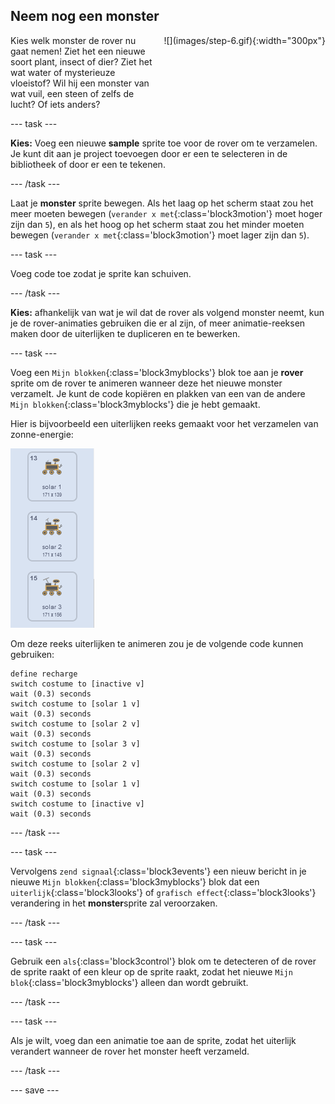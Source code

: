 ## Neem nog een monster

<div style="display: flex; flex-wrap: wrap">
<div style="flex-basis: 200px; flex-grow: 1; margin-right: 15px;">
Kies welk monster de rover nu gaat nemen! Ziet het een nieuwe soort plant, insect of dier? Ziet het wat water of mysterieuze vloeistof? Wil hij een monster van wat vuil, een steen of zelfs de lucht? Of iets anders?
</div>
<div>
![](images/step-6.gif){:width="300px"}
</div>
</div>

--- task ---

**Kies:** Voeg een nieuwe **sample** sprite toe voor de rover om te verzamelen. Je kunt dit aan je project toevoegen door er een te selecteren in de bibliotheek of door er een te tekenen.

--- /task ---

Laat je **monster** sprite bewegen. Als het laag op het scherm staat zou het meer moeten bewegen (`verander x met`{:class='block3motion'} moet hoger zijn dan `5`), en als het hoog op het scherm staat zou het minder moeten bewegen (`verander x met`{:class='block3motion'} moet lager zijn dan `5`).

--- task ---

Voeg code toe zodat je sprite kan schuiven.

--- /task ---

**Kies:** afhankelijk van wat je wil dat de rover als volgend monster neemt, kun je de rover-animaties gebruiken die er al zijn, of meer animatie-reeksen maken door de uiterlijken te dupliceren en te bewerken.

--- task ---

Voeg een `Mijn blokken`{:class='block3myblocks'} blok toe aan je **rover** sprite om de rover te animeren wanneer deze het nieuwe monster verzamelt. Je kunt de code kopiëren en plakken van een van de andere `Mijn blokken`{:class='block3myblocks'} die je hebt gemaakt.

Hier is bijvoorbeeld een uiterlijken reeks gemaakt voor het verzamelen van zonne-energie:

![Drie uiterlijken die worden getoond met de rover die een zonnepaneel uitklapt.](images/solar-animation.png)

Om deze reeks uiterlijken te animeren zou je de volgende code kunnen gebruiken:

```blocks3
define recharge
switch costume to [inactive v]
wait (0.3) seconds
switch costume to [solar 1 v]
wait (0.3) seconds
switch costume to [solar 2 v]
wait (0.3) seconds
switch costume to [solar 3 v]
wait (0.3) seconds
switch costume to [solar 2 v]
wait (0.3) seconds
switch costume to [solar 1 v]
wait (0.3) seconds
switch costume to [inactive v]
wait (0.3) seconds
```

--- /task ---

--- task ---

Vervolgens `zend signaal`{:class='block3events'} een nieuw bericht in je nieuwe `Mijn blokken`{:class='block3myblocks'} blok dat een `uiterlijk`{:class='block3looks'} of `grafisch effect`{:class='block3looks'} verandering in het **monster**sprite zal veroorzaken.

--- /task ---

--- task ---

Gebruik een `als`{:class='block3control'} blok om te detecteren of de rover de sprite raakt of een kleur op de sprite raakt, zodat het nieuwe `Mijn blok`{:class='block3myblocks'} alleen dan wordt gebruikt.

--- /task ---

--- task ---

Als je wilt, voeg dan een animatie toe aan de sprite, zodat het uiterlijk verandert wanneer de rover het monster heeft verzameld.

--- /task ---

--- save ---

